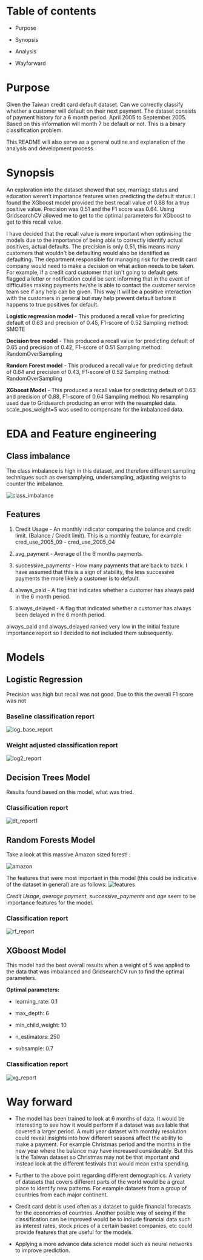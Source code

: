 # Table of contents

- Purpose

- Synopsis

- Analysis

- Wayforward

# Purpose

Given the Taiwan credit card default dataset. Can we correctly classify whether a customer will default on their next payment. The dataset consists of payment history for a 6 month period. April 2005 to September 2005. Based on this information will month 7 be default or not. This is a binary classification problem.

This README will also serve as a general outline and explanation of the analysis and development process.


# Synopsis

An exploration into the dataset showed that sex, marriage status and education weren't importance features when predicting the default status. I found the XGboost model provided the best recall value of 0.88 for a true positive value. Precision was 0.51 and the F1 score was 0.64. Using GridsearchCV allowed me to get to the optimal parameters for XGboost to get to this recall value.

I have decided that the recall value is more important when optimising the models due to the importance of being able to correctly identify actual positives, actual defaults. The precision is only 0.51, this means many customers that wouldn't be defaulting would also be identified as defaulting. The department responsible for managing risk for the credit card company would need to make a decision on what action needs to be taken. For example, if a credit card customer that isn't going to default gets flagged a letter or notification could be sent informing that in the event of difficulties making payments he/she is able to contact the customer service team see if any help can be given. This way it will be a positive interaction with the customers in general but may help prevent default before it happens to true positives for default.


**Logistic regression model** - This produced a recall value for predicting default of 0.63 and precision of 0.45, F1-score of 0.52
Sampling method: SMOTE

**Decision tree model** - This produced a recall value for predicting default of 0.65 and precision of 0.42, F1-score of 0.51
Sampling method: RandomOverSampling

**Random Forest model** - This produced a recall value for predicting default of 0.64 and precision of 0.43, F1-score of 0.52 Sampling method: RandomOverSampling

**XGboost Model** - This produced a recall value for predicting default of 0.63 and precision of 0.88, F1-score of 0.64
Sampling method: No resampling used due to Gridsearch producing an error with the resampled data. scale_pos_weight=5 was used to compensate for the imbalanced data.

# EDA and Feature engineering

## Class imbalance

The class imbalance is high in this dataset, and therefore different sampling techniques such as oversamplying, undersampling, adjusting weights to counter the imbalance.

![class_imbalance](images/class_imbalance.png)


## Features

1. Credit Usage - An monthly indicator comparing the balance and credit limit. (Balance / Credit limit). This is a monthly feature, for example cred_use_2005_09 - cred_use_2005_04


2. avg_payment - Average of the 6 months payments.


3. successive_payments - How many payments that are back to back. I have assumed that this is a sign of stability, the less successive payments the more likely a customer is to default.


4. always_paid - A flag that indicates whether a customer has always paid in the 6 month period.


5. always_delayed - A flag that indicated whether a customer has always been delayed in the 6 month period.



always_paid and always_delayed ranked very low in the initial feature importance report so I decided to not included them subsequently. 

# Models

## Logistic Regression

Precision was high but recall was not good. Due to this the overall F1 score was not 

### Baseline classification report

![log_base_report](images/log_base_report.png)


### Weight adjusted classification report

![log2_report](images/log2_report.png)

## Decision Trees Model

Results found based on this model, what was tried.

### Classification report

![dt_report1](images/dt_report1.png)

## Random Forests Model

Take a look at this massive Amazon sized forest! :

![amazon](images/amazon.png)


The features that were most important in this model (this could be indicative of the dataset in general) are as follows:
![features](images/f_importance.png)

*Credit Usage*, *average payment*, *successive_payments* and *age* seem to be importance features for the model.

### Classification report

![rf_report](images/rf_report.png)
    

## XGboost Model

This model had the best overall results when a weight of 5 was applied to the data that was imbalanced and GridsearchCV run to find the optimal parameters.

**Optimal parameters:**

- learning_rate: 0.1

- max_depth: 6

- min_child_weight: 10

- n_estimators: 250

- subsample: 0.7

### Classification report

![xg_report](images/xg_report1.png)


# Way forward

- The model has been trained to look at 6 months of data. It would be interesting to see how it would perform if a dataset was available that covered a larger period. A multi year dataset with monthly resolution could reveal insights into how different seasons affect the ability to make a payment. For example Christmas period and the months in the new year where the balance may have increased considerably. But this is the Taiwan dataset so Christmas may not be that important and instead look at the different festivals that would mean extra spending.


- Further to the above point regarding different demographics. A variety of datasets that covers different parts of the world would be a great place to identify new patterns. For example datasets from a group of countries from each major continent.


- Credit card debt is used often as a dataset to guide financial forecasts for the economies of countries. Another posible way of seeing if the classification can be improved would be to include financial data such as interest rates, stock prices of a certain basket companies, etc could provide features that are useful for the models.


- Applying a more advance data science model such as neural networks to improve prediction.



```python

```
